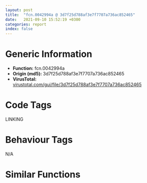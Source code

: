 ```yaml
---
layout: post
title:  "fcn.0042994a @ 3d7f25d788af3e7f7707a736ac852465"
date:   2021-09-10 15:52:19 +0300
categories: report
index: false
---
```


# Generic Information
- **Function:** fcn.0042994a
- **Origin (md5):** 3d7f25d788af3e7f7707a736ac852465
- **VirusTotal:** [virustotal.com/gui/file/3d7f25d788af3e7f7707a736ac852465][virustotal_ref]

# Code Tags
<span class="tag" id="LINKING">LINKING</span>


# Behaviour Tags
<span class="bhv-tag" id="na">N/A</span>

# Similar Functions
<script type="text/javascript" src="https://www.gstatic.com/charts/loader.js"></script>
<script type="text/javascript">

    google.charts.load('current', {'packages':['corechart']});
    google.charts.setOnLoadCallback(drawChart);

    function drawChart() {
    var data = new google.visualization.DataTable();
        data.addColumn('number', 'X');
        data.addColumn('number', 'Y');
        data.addColumn({type: 'string', role: 'tooltip', 'p': {'html': true}});
        data.addColumn({'type': 'string', 'role': 'style'});
        
        data.addRows([
    [-203.71604919433594, -132.70578002929688, '<b><a href="/report/fcn.0042994a@3d7f25d788af3e7f7707a736ac852465">fcn.0042994a</a><br>@3d7f25d788af3e7f7707a736ac852465</b><br>push ebp<br>mov ebp, esp<br>and esp, 0xfffffff8<br>sub esp, 0x10<br>push ebx<br>push esi<br>push dword[edi+4]<br>call fcn.0043bbcb<br>test eax, eax<br>jne 0x429b53<br>cmp dword[0x477fac], eax<br>je 0x429a0c<br>mov eax, dword[0x477fb0]<br>test eax, eax<br>je 0x429a0c<br>mov esi, eax<br>call fcn.0043ac95<br>push esi<br>call dword[eax+0x60]<br>fld qword[0x46f920]<br>fstp qword[esp+0x10]<br>fld qword[0x46f918]<br>fstp qword[esp+8]<br>fld qword[esp+8]<br>fsub qword[esp+8]<br>fld qword[esp+8]<br>fmul qword[0x46f910]<br>fsubp st(1)<br>fld qword[esp+8]<br>fmul qword[0x46f908]<br>fmul qword[esp+8]<br>fsubp st(1)<br>fld qword[esp+8]<br>fmul qword[esp+0x10]<br>mov esi, dword[0x477fac]<br>fsubp st(1)<br>fadd qword[0x46f900]<br>fstp qword[esp+0x10]<br>call fcn.0043ac95<br>push esi<br>call dword[eax+0x40]<br>mov esi, dword[0x477fb0]<br>call fcn.0043ac95<br>push 0x3e8<br>push esi<br>call dword[eax+0x3c]<br>test eax, eax<br>jne 0x429a0c<br>push dword[edi+4]<br>call fcn.0043bbcb<br>test eax, eax<br>jne 0x429b53<br>push dword[0x4769cc]<br>call fcn.0043be2b<br>test eax, eax<br>je 0x429b07<br>push dword[0x476764]<br>push eax<br>call dword[sym.imp.KERNEL32.dll_GetProcAddress]<br>mov ecx, eax<br>push 0x4f<br>pop eax<br>mov dword[esp+8], eax<br>mov edx, dword[esp+8]<br>push 0xffffffffffffffe4<br>pop esi<br>sub esi, edx<br>add esi, dword[esp+8]<br>push 0x2e<br>add esi, dword[esp+0xc]<br>pop ebx<br>mov dword[esp+8], esi<br>mov edx, dword[esp+8]<br>mov esi, dword[esp+8]<br>imul edx, esi<br>add edx, eax<br>mov dword[esp+8], edx<br>mov eax, dword[esp+8]<br>mov edx, dword[esp+8]<br>imul eax, edx<br>mov edx, dword[esp+8]<br>sub eax, edx<br>mov edx, dword[esp+8]<br>sub eax, edx<br>mov edx, dword[esp+8]<br>sub eax, edx<br>mov edx, dword[esp+8]<br>lea eax, [eax+edx+9]<br>mov dword[esp+8], eax<br>mov eax, dword[esp+8]<br>mov edx, dword[esp+8]<br>imul eax, edx<br>mov edx, dword[esp+8]<br>sub eax, edx<br>mov edx, dword[esp+8]<br>sub eax, edx<br>mov edx, dword[esp+8]<br>lea eax, [eax+edx-0x2e]<br>add eax, dword[esp+8]<br>add eax, dword[esp+8]<br>mov dword[esp+8], eax<br>mov esi, dword[esp+8]<br>mov eax, dword[esp+8]<br>imul esi, eax<br>mov eax, dword[esp+8]<br>imul esi, esi, 0x37<br>cdq <br>idiv ebx<br>add esi, eax<br>mov eax, dword[esp+8]<br>imul eax, eax, 0x17<br>sub esi, eax<br>mov eax, dword[esp+8]<br>mov edx, dword[esp+8]<br>imul eax, edx<br>add esi, eax<br>mov dword[esp+8], esi<br>mov eax, dword[esp+8]<br>mov edx, dword[esp+8]<br>sub eax, edx<br>mov dword[esp+8], eax<br>mov eax, dword[esp+8]<br>imul eax, eax, 0x5e<br>mov dword[esp+8], eax<br>test ecx, ecx<br>je 0x429b07<br>push 0<br>push dword[edi+4]<br>call ecx<br>fld qword[0x46f920]<br>fstp qword[esp+0x10]<br>fld qword[0x46f918]<br>fstp qword[esp+8]<br>fld qword[esp+8]<br>fsub qword[esp+8]<br>fld qword[esp+8]<br>fmul qword[0x46f910]<br>fsubp st(1)<br>fld qword[esp+8]<br>fmul qword[0x46f908]<br>fmul qword[esp+8]<br>fsubp st(1)<br>fld qword[esp+8]<br>fmul qword[esp+0x10]<br>fsubp st(1)<br>fadd qword[0x46f900]<br>fstp qword[esp+0x10]<br>pop esi<br>pop ebx<br>mov esp, ebp<br>pop ebp<br>ret <br><eoc> ', 'point { fill-color: #e0440e; }'],
[-376.7839050292969, 6.938893795013428, '<b><a href="/report/fcn.0042d84d@f5b8476c36459986b226c45654aeb016">fcn.0042d84d</a><br>@f5b8476c36459986b226c45654aeb016</b><br>push ebp<br>mov ebp, esp<br>and esp, 0xfffffff8<br>sub esp, 0x2c<br>fld qword[0x478a30]<br>push esi<br>fstp qword[esp+0x20]<br>fld qword[esp+0x20]<br>push dword[edi+4]<br>fsub qword[0x478a28]<br>fstp qword[esp+0x24]<br>call fcn.00441acf<br>test eax, eax<br>jne 0x42dbb0<br>cmp dword[0x480fec], eax<br>je 0x42da92<br>mov eax, dword[0x480ff0]<br>test eax, eax<br>je 0x42da92<br>push eax<br>call dword[sym.imp.KERNEL32.dll_ResetEvent]<br>fld qword[0x478ac8]<br>fstp qword[esp+0x10]<br>fld qword[0x478ac0]<br>fstp qword[esp+0x18]<br>fld qword[0x478ab8]<br>fstp qword[esp+0x20]<br>fld qword[0x478ab0]<br>fstp qword[esp+8]<br>fld qword[esp+8]<br>fmul qword[esp+0x20]<br>fadd qword[0x478aa8]<br>fadd qword[esp+0x20]<br>fadd qword[esp+0x20]<br>fadd qword[0x478aa0]<br>fsub qword[esp+0x18]<br>fstp qword[esp+8]<br>fld qword[esp+0x10]<br>fcomp qword[esp+0x18]<br>fnstsw ax<br>test ah, 0x41<br>jne 0x42d906<br>fld qword[esp+0x18]<br>fmul qword[esp+0x10]<br>fstp qword[esp+0x10]<br>mov esi, dword[0x480fec]<br>call fcn.004408d4<br>push esi<br>call dword[eax+0x44]<br>fld qword[0x478a98]<br>fst qword[esp+8]<br>fld qword[0x478a30]<br>fstp qword[esp+0x18]<br>fld qword[0x478a90]<br>fstp qword[esp+0x10]<br>fld qword[0x478a88]<br>fstp qword[esp+0x20]<br>fstp qword[esp+0x28]<br>fld qword[0x478a80]<br>fstp qword[esp+0x28]<br>fld qword[esp+8]<br>fadd qword[0x478a78]<br>fadd qword[esp+0x18]<br>fadd qword[esp+0x20]<br>fld qword[esp+0x20]<br>fmul qword[0x478a70]<br>fsubp st(1)<br>fstp qword[esp+0x10]<br>fld qword[esp+0x28]<br>fmul qword[0x478a68]<br>fadd qword[esp+0x10]<br>fld qword[esp+0x10]<br>fmul qword[esp+8]<br>fmul qword[0x478a60]<br>fdiv qword[0x478a58]<br>fsubp st(1)<br>fstp qword[esp+0x28]<br>fld qword[esp+0x18]<br>fld qword[esp+0x28]<br>fmul qword[0x478a50]<br>fsubp st(1)<br>fadd qword[esp+0x18]<br>fstp qword[esp+0x20]<br>fld qword[esp+0x10]<br>fmul qword[esp+0x18]<br>fmul qword[esp+0x18]<br>fsub qword[esp+8]<br>fadd qword[0x478a48]<br>fsub qword[esp+8]<br>fadd qword[0x478a40]<br>fstp qword[esp+0x10]<br>fld qword[esp+0x10]<br>fadd qword[esp+8]<br>fstp qword[esp+8]<br>fld qword[esp+0x20]<br>fsub qword[esp+8]<br>fld qword[esp+0x20]<br>mov esi, dword[0x480ff0]<br>fmul qword[0x478a38]<br>faddp st(1)<br>fstp qword[esp+0x10]<br>call fcn.004408d4<br>push 0x3e8<br>push esi<br>call dword[eax+0x40]<br>test eax, eax<br>jne 0x42da92<br>push dword[edi+4]<br>call fcn.00441acf<br>test eax, eax<br>jne 0x42dbb0<br>mov dword[esp+8], 0x2d<br>mov eax, dword[esp+8]<br>mov ecx, dword[esp+8]<br>imul eax, ecx<br>mov dword[esp+8], eax<br>mov ecx, dword[esp+8]<br>mov eax, dword[esp+8]<br>imul eax, eax, 0x34<br>shl ecx, 6<br>sub ecx, eax<br>mov eax, dword[esp+8]<br>cdq <br>push 0xc<br>pop esi<br>idiv esi<br>add ecx, eax<br>mov eax, dword[esp+8]<br>sub ecx, eax<br>mov dword[esp+8], ecx<br>mov eax, dword[esp+8]<br>add eax, dword[esp+8]<br>mov dword[esp+8], eax<br>add dword[esp+8], 0xffffffbf<br>mov eax, dword[esp+8]<br>mov ecx, dword[esp+8]<br>imul eax, eax, 0x58<br>sub ecx, eax<br>mov eax, dword[esp+8]<br>sub ecx, eax<br>mov dword[esp+8], ecx<br>mov eax, dword[esp+8]<br>add eax, dword[esp+8]<br>mov dword[esp+8], eax<br>push dword[0x47fa0c]<br>call fcn.00441fa0<br>test eax, eax<br>je 0x42dbb0<br>mov dword[esp+8], 0x39<br>mov ecx, dword[esp+8]<br>add ecx, dword[esp+8]<br>mov dword[esp+8], ecx<br>mov ecx, dword[esp+8]<br>mov edx, dword[esp+8]<br>sub ecx, edx<br>mov dword[esp+8], ecx<br>mov ecx, dword[esp+8]<br>mov edx, dword[esp+8]<br>imul ecx, edx<br>mov edx, dword[esp+8]<br>imul ecx, ecx, 0x45<br>sub ecx, edx<br>mov edx, dword[esp+8]<br>lea ecx, [ecx+edx-0xa]<br>add ecx, dword[esp+8]<br>mov dword[esp+8], ecx<br>mov ecx, dword[esp+8]<br>mov ecx, dword[esp+8]<br>mov edx, dword[esp+8]<br>imul ecx, edx<br>mov edx, dword[esp+8]<br>imul ecx, ecx, 0x15<br>imul edx, edx, 0x38<br>sub edx, ecx<br>mov ecx, dword[esp+8]<br>mov esi, dword[esp+8]<br>imul ecx, esi<br>add edx, ecx<br>mov ecx, dword[esp+8]<br>sub edx, ecx<br>mov ecx, dword[esp+8]<br>sub edx, ecx<br>mov ecx, dword[esp+8]<br>lea ecx, [edx+ecx-0x55]<br>add ecx, dword[esp+8]<br>push dword[0x47f7a0]<br>mov dword[esp+0xc], ecx<br>push eax<br>call dword[sym.imp.KERNEL32.dll_GetProcAddress]<br>mov ecx, eax<br>fld qword[0x478ac8]<br>fstp qword[esp+0x10]<br>fld qword[0x478ac0]<br>fstp qword[esp+0x18]<br>fld qword[0x478ab8]<br>fstp qword[esp+0x20]<br>fld qword[0x478ab0]<br>fstp qword[esp+0x28]<br>fld qword[esp+0x28]<br>fmul qword[esp+0x20]<br>fadd qword[0x478aa8]<br>fadd qword[esp+0x20]<br>fadd qword[esp+0x20]<br>fadd qword[0x478aa0]<br>fsub qword[esp+0x18]<br>fstp qword[esp+0x28]<br>fld qword[esp+0x10]<br>fcomp qword[esp+0x18]<br>fnstsw ax<br>test ah, 0x41<br>jne 0x42dba5<br>fld qword[esp+0x18]<br>fmul qword[esp+0x10]<br>fstp qword[esp+0x10]<br>test ecx, ecx<br>je 0x42dbb0<br>push 0<br>push dword[edi+4]<br>call ecx<br>pop esi<br>mov esp, ebp<br>pop ebp<br>ret <br><eoc> ', 'null'],
[-34.13360595703125, 41.636714935302734, '<b><a href="/report/fcn.0042994a@7307643b343733b7fbd7b4b4fb482515">fcn.0042994a</a><br>@7307643b343733b7fbd7b4b4fb482515</b><br>push ebp<br>mov ebp, esp<br>and esp, 0xfffffff8<br>sub esp, 0x10<br>push ebx<br>push esi<br>push dword[edi+4]<br>call fcn.0043bbcb<br>test eax, eax<br>jne 0x429b53<br>cmp dword[0x477fac], eax<br>je 0x429a0c<br>mov eax, dword[0x477fb0]<br>test eax, eax<br>je 0x429a0c<br>mov esi, eax<br>call fcn.0043ac95<br>push esi<br>call dword[eax+0x60]<br>fld qword[0x46f920]<br>fstp qword[esp+0x10]<br>fld qword[0x46f918]<br>fstp qword[esp+8]<br>fld qword[esp+8]<br>fsub qword[esp+8]<br>fld qword[esp+8]<br>fmul qword[0x46f910]<br>fsubp st(1)<br>fld qword[esp+8]<br>fmul qword[0x46f908]<br>fmul qword[esp+8]<br>fsubp st(1)<br>fld qword[esp+8]<br>fmul qword[esp+0x10]<br>mov esi, dword[0x477fac]<br>fsubp st(1)<br>fadd qword[0x46f900]<br>fstp qword[esp+0x10]<br>call fcn.0043ac95<br>push esi<br>call dword[eax+0x40]<br>mov esi, dword[0x477fb0]<br>call fcn.0043ac95<br>push 0x3e8<br>push esi<br>call dword[eax+0x3c]<br>test eax, eax<br>jne 0x429a0c<br>push dword[edi+4]<br>call fcn.0043bbcb<br>test eax, eax<br>jne 0x429b53<br>push dword[0x4769cc]<br>call fcn.0043be2b<br>test eax, eax<br>je 0x429b07<br>push dword[0x476764]<br>push eax<br>call dword[sym.imp.KERNEL32.dll_GetProcAddress]<br>mov ecx, eax<br>push 0x4f<br>pop eax<br>mov dword[esp+8], eax<br>mov edx, dword[esp+8]<br>push 0xffffffffffffffe4<br>pop esi<br>sub esi, edx<br>add esi, dword[esp+8]<br>push 0x2e<br>add esi, dword[esp+0xc]<br>pop ebx<br>mov dword[esp+8], esi<br>mov edx, dword[esp+8]<br>mov esi, dword[esp+8]<br>imul edx, esi<br>add edx, eax<br>mov dword[esp+8], edx<br>mov eax, dword[esp+8]<br>mov edx, dword[esp+8]<br>imul eax, edx<br>mov edx, dword[esp+8]<br>sub eax, edx<br>mov edx, dword[esp+8]<br>sub eax, edx<br>mov edx, dword[esp+8]<br>sub eax, edx<br>mov edx, dword[esp+8]<br>lea eax, [eax+edx+9]<br>mov dword[esp+8], eax<br>mov eax, dword[esp+8]<br>mov edx, dword[esp+8]<br>imul eax, edx<br>mov edx, dword[esp+8]<br>sub eax, edx<br>mov edx, dword[esp+8]<br>sub eax, edx<br>mov edx, dword[esp+8]<br>lea eax, [eax+edx-0x2e]<br>add eax, dword[esp+8]<br>add eax, dword[esp+8]<br>mov dword[esp+8], eax<br>mov esi, dword[esp+8]<br>mov eax, dword[esp+8]<br>imul esi, eax<br>mov eax, dword[esp+8]<br>imul esi, esi, 0x37<br>cdq <br>idiv ebx<br>add esi, eax<br>mov eax, dword[esp+8]<br>imul eax, eax, 0x17<br>sub esi, eax<br>mov eax, dword[esp+8]<br>mov edx, dword[esp+8]<br>imul eax, edx<br>add esi, eax<br>mov dword[esp+8], esi<br>mov eax, dword[esp+8]<br>mov edx, dword[esp+8]<br>sub eax, edx<br>mov dword[esp+8], eax<br>mov eax, dword[esp+8]<br>imul eax, eax, 0x5e<br>mov dword[esp+8], eax<br>test ecx, ecx<br>je 0x429b07<br>push 0<br>push dword[edi+4]<br>call ecx<br>fld qword[0x46f920]<br>fstp qword[esp+0x10]<br>fld qword[0x46f918]<br>fstp qword[esp+8]<br>fld qword[esp+8]<br>fsub qword[esp+8]<br>fld qword[esp+8]<br>fmul qword[0x46f910]<br>fsubp st(1)<br>fld qword[esp+8]<br>fmul qword[0x46f908]<br>fmul qword[esp+8]<br>fsubp st(1)<br>fld qword[esp+8]<br>fmul qword[esp+0x10]<br>fsubp st(1)<br>fadd qword[0x46f900]<br>fstp qword[esp+0x10]<br>pop esi<br>pop ebx<br>mov esp, ebp<br>pop ebp<br>ret <br><eoc> ', 'null'],
[178.83740234375, -139.39068603515625, '<b><a href="/report/fcn.0042994a@b8b9cf6862b0d68d10750002e5baaf97">fcn.0042994a</a><br>@b8b9cf6862b0d68d10750002e5baaf97</b><br>push ebp<br>mov ebp, esp<br>and esp, 0xfffffff8<br>sub esp, 0x10<br>push ebx<br>push esi<br>push dword[edi+4]<br>call fcn.0043bbcb<br>test eax, eax<br>jne 0x429b53<br>cmp dword[0x477fac], eax<br>je 0x429a0c<br>mov eax, dword[0x477fb0]<br>test eax, eax<br>je 0x429a0c<br>mov esi, eax<br>call fcn.0043ac95<br>push esi<br>call dword[eax+0x60]<br>fld qword[0x46f920]<br>fstp qword[esp+0x10]<br>fld qword[0x46f918]<br>fstp qword[esp+8]<br>fld qword[esp+8]<br>fsub qword[esp+8]<br>fld qword[esp+8]<br>fmul qword[0x46f910]<br>fsubp st(1)<br>fld qword[esp+8]<br>fmul qword[0x46f908]<br>fmul qword[esp+8]<br>fsubp st(1)<br>fld qword[esp+8]<br>fmul qword[esp+0x10]<br>mov esi, dword[0x477fac]<br>fsubp st(1)<br>fadd qword[0x46f900]<br>fstp qword[esp+0x10]<br>call fcn.0043ac95<br>push esi<br>call dword[eax+0x40]<br>mov esi, dword[0x477fb0]<br>call fcn.0043ac95<br>push 0x3e8<br>push esi<br>call dword[eax+0x3c]<br>test eax, eax<br>jne 0x429a0c<br>push dword[edi+4]<br>call fcn.0043bbcb<br>test eax, eax<br>jne 0x429b53<br>push dword[0x4769cc]<br>call fcn.0043be2b<br>test eax, eax<br>je 0x429b07<br>push dword[0x476764]<br>push eax<br>call dword[sym.imp.KERNEL32.dll_GetProcAddress]<br>mov ecx, eax<br>push 0x4f<br>pop eax<br>mov dword[esp+8], eax<br>mov edx, dword[esp+8]<br>push 0xffffffffffffffe4<br>pop esi<br>sub esi, edx<br>add esi, dword[esp+8]<br>push 0x2e<br>add esi, dword[esp+0xc]<br>pop ebx<br>mov dword[esp+8], esi<br>mov edx, dword[esp+8]<br>mov esi, dword[esp+8]<br>imul edx, esi<br>add edx, eax<br>mov dword[esp+8], edx<br>mov eax, dword[esp+8]<br>mov edx, dword[esp+8]<br>imul eax, edx<br>mov edx, dword[esp+8]<br>sub eax, edx<br>mov edx, dword[esp+8]<br>sub eax, edx<br>mov edx, dword[esp+8]<br>sub eax, edx<br>mov edx, dword[esp+8]<br>lea eax, [eax+edx+9]<br>mov dword[esp+8], eax<br>mov eax, dword[esp+8]<br>mov edx, dword[esp+8]<br>imul eax, edx<br>mov edx, dword[esp+8]<br>sub eax, edx<br>mov edx, dword[esp+8]<br>sub eax, edx<br>mov edx, dword[esp+8]<br>lea eax, [eax+edx-0x2e]<br>add eax, dword[esp+8]<br>add eax, dword[esp+8]<br>mov dword[esp+8], eax<br>mov esi, dword[esp+8]<br>mov eax, dword[esp+8]<br>imul esi, eax<br>mov eax, dword[esp+8]<br>imul esi, esi, 0x37<br>cdq <br>idiv ebx<br>add esi, eax<br>mov eax, dword[esp+8]<br>imul eax, eax, 0x17<br>sub esi, eax<br>mov eax, dword[esp+8]<br>mov edx, dword[esp+8]<br>imul eax, edx<br>add esi, eax<br>mov dword[esp+8], esi<br>mov eax, dword[esp+8]<br>mov edx, dword[esp+8]<br>sub eax, edx<br>mov dword[esp+8], eax<br>mov eax, dword[esp+8]<br>imul eax, eax, 0x5e<br>mov dword[esp+8], eax<br>test ecx, ecx<br>je 0x429b07<br>push 0<br>push dword[edi+4]<br>call ecx<br>fld qword[0x46f920]<br>fstp qword[esp+0x10]<br>fld qword[0x46f918]<br>fstp qword[esp+8]<br>fld qword[esp+8]<br>fsub qword[esp+8]<br>fld qword[esp+8]<br>fmul qword[0x46f910]<br>fsubp st(1)<br>fld qword[esp+8]<br>fmul qword[0x46f908]<br>fmul qword[esp+8]<br>fsubp st(1)<br>fld qword[esp+8]<br>fmul qword[esp+0x10]<br>fsubp st(1)<br>fadd qword[0x46f900]<br>fstp qword[esp+0x10]<br>pop esi<br>pop ebx<br>mov esp, ebp<br>pop ebp<br>ret <br><eoc> ', 'null'],
[-175.46630859375, 39.68556213378906, '<b><a href="/report/fcn.0042994a@c6d5547a6b11db0106596d8a93b709be">fcn.0042994a</a><br>@c6d5547a6b11db0106596d8a93b709be</b><br>push ebp<br>mov ebp, esp<br>and esp, 0xfffffff8<br>sub esp, 0x10<br>push ebx<br>push esi<br>push dword[edi+4]<br>call fcn.0043bbcb<br>test eax, eax<br>jne 0x429b53<br>cmp dword[0x477fac], eax<br>je 0x429a0c<br>mov eax, dword[0x477fb0]<br>test eax, eax<br>je 0x429a0c<br>mov esi, eax<br>call fcn.0043ac95<br>push esi<br>call dword[eax+0x60]<br>fld qword[0x46f920]<br>fstp qword[esp+0x10]<br>fld qword[0x46f918]<br>fstp qword[esp+8]<br>fld qword[esp+8]<br>fsub qword[esp+8]<br>fld qword[esp+8]<br>fmul qword[0x46f910]<br>fsubp st(1)<br>fld qword[esp+8]<br>fmul qword[0x46f908]<br>fmul qword[esp+8]<br>fsubp st(1)<br>fld qword[esp+8]<br>fmul qword[esp+0x10]<br>mov esi, dword[0x477fac]<br>fsubp st(1)<br>fadd qword[0x46f900]<br>fstp qword[esp+0x10]<br>call fcn.0043ac95<br>push esi<br>call dword[eax+0x40]<br>mov esi, dword[0x477fb0]<br>call fcn.0043ac95<br>push 0x3e8<br>push esi<br>call dword[eax+0x3c]<br>test eax, eax<br>jne 0x429a0c<br>push dword[edi+4]<br>call fcn.0043bbcb<br>test eax, eax<br>jne 0x429b53<br>push dword[0x4769cc]<br>call fcn.0043be2b<br>test eax, eax<br>je 0x429b07<br>push dword[0x476764]<br>push eax<br>call dword[sym.imp.KERNEL32.dll_GetProcAddress]<br>mov ecx, eax<br>push 0x4f<br>pop eax<br>mov dword[esp+8], eax<br>mov edx, dword[esp+8]<br>push 0xffffffffffffffe4<br>pop esi<br>sub esi, edx<br>add esi, dword[esp+8]<br>push 0x2e<br>add esi, dword[esp+0xc]<br>pop ebx<br>mov dword[esp+8], esi<br>mov edx, dword[esp+8]<br>mov esi, dword[esp+8]<br>imul edx, esi<br>add edx, eax<br>mov dword[esp+8], edx<br>mov eax, dword[esp+8]<br>mov edx, dword[esp+8]<br>imul eax, edx<br>mov edx, dword[esp+8]<br>sub eax, edx<br>mov edx, dword[esp+8]<br>sub eax, edx<br>mov edx, dword[esp+8]<br>sub eax, edx<br>mov edx, dword[esp+8]<br>lea eax, [eax+edx+9]<br>mov dword[esp+8], eax<br>mov eax, dword[esp+8]<br>mov edx, dword[esp+8]<br>imul eax, edx<br>mov edx, dword[esp+8]<br>sub eax, edx<br>mov edx, dword[esp+8]<br>sub eax, edx<br>mov edx, dword[esp+8]<br>lea eax, [eax+edx-0x2e]<br>add eax, dword[esp+8]<br>add eax, dword[esp+8]<br>mov dword[esp+8], eax<br>mov esi, dword[esp+8]<br>mov eax, dword[esp+8]<br>imul esi, eax<br>mov eax, dword[esp+8]<br>imul esi, esi, 0x37<br>cdq <br>idiv ebx<br>add esi, eax<br>mov eax, dword[esp+8]<br>imul eax, eax, 0x17<br>sub esi, eax<br>mov eax, dword[esp+8]<br>mov edx, dword[esp+8]<br>imul eax, edx<br>add esi, eax<br>mov dword[esp+8], esi<br>mov eax, dword[esp+8]<br>mov edx, dword[esp+8]<br>sub eax, edx<br>mov dword[esp+8], eax<br>mov eax, dword[esp+8]<br>imul eax, eax, 0x5e<br>mov dword[esp+8], eax<br>test ecx, ecx<br>je 0x429b07<br>push 0<br>push dword[edi+4]<br>call ecx<br>fld qword[0x46f920]<br>fstp qword[esp+0x10]<br>fld qword[0x46f918]<br>fstp qword[esp+8]<br>fld qword[esp+8]<br>fsub qword[esp+8]<br>fld qword[esp+8]<br>fmul qword[0x46f910]<br>fsubp st(1)<br>fld qword[esp+8]<br>fmul qword[0x46f908]<br>fmul qword[esp+8]<br>fsubp st(1)<br>fld qword[esp+8]<br>fmul qword[esp+0x10]<br>fsubp st(1)<br>fadd qword[0x46f900]<br>fstp qword[esp+0x10]<br>pop esi<br>pop ebx<br>mov esp, ebp<br>pop ebp<br>ret <br><eoc> ', 'null'],
[79.90969848632812, -267.1404113769531, '<b><a href="/report/fcn.0042994a@e83552e81a6f265fd7baa50402d3d47d">fcn.0042994a</a><br>@e83552e81a6f265fd7baa50402d3d47d</b><br>push ebp<br>mov ebp, esp<br>and esp, 0xfffffff8<br>sub esp, 0x10<br>push ebx<br>push esi<br>push dword[edi+4]<br>call fcn.0043bbcb<br>test eax, eax<br>jne 0x429b53<br>cmp dword[0x477fac], eax<br>je 0x429a0c<br>mov eax, dword[0x477fb0]<br>test eax, eax<br>je 0x429a0c<br>mov esi, eax<br>call fcn.0043ac95<br>push esi<br>call dword[eax+0x60]<br>fld qword[0x46f920]<br>fstp qword[esp+0x10]<br>fld qword[0x46f918]<br>fstp qword[esp+8]<br>fld qword[esp+8]<br>fsub qword[esp+8]<br>fld qword[esp+8]<br>fmul qword[0x46f910]<br>fsubp st(1)<br>fld qword[esp+8]<br>fmul qword[0x46f908]<br>fmul qword[esp+8]<br>fsubp st(1)<br>fld qword[esp+8]<br>fmul qword[esp+0x10]<br>mov esi, dword[0x477fac]<br>fsubp st(1)<br>fadd qword[0x46f900]<br>fstp qword[esp+0x10]<br>call fcn.0043ac95<br>push esi<br>call dword[eax+0x40]<br>mov esi, dword[0x477fb0]<br>call fcn.0043ac95<br>push 0x3e8<br>push esi<br>call dword[eax+0x3c]<br>test eax, eax<br>jne 0x429a0c<br>push dword[edi+4]<br>call fcn.0043bbcb<br>test eax, eax<br>jne 0x429b53<br>push dword[0x4769cc]<br>call fcn.0043be2b<br>test eax, eax<br>je 0x429b07<br>push dword[0x476764]<br>push eax<br>call dword[sym.imp.KERNEL32.dll_GetProcAddress]<br>mov ecx, eax<br>push 0x4f<br>pop eax<br>mov dword[esp+8], eax<br>mov edx, dword[esp+8]<br>push 0xffffffffffffffe4<br>pop esi<br>sub esi, edx<br>add esi, dword[esp+8]<br>push 0x2e<br>add esi, dword[esp+0xc]<br>pop ebx<br>mov dword[esp+8], esi<br>mov edx, dword[esp+8]<br>mov esi, dword[esp+8]<br>imul edx, esi<br>add edx, eax<br>mov dword[esp+8], edx<br>mov eax, dword[esp+8]<br>mov edx, dword[esp+8]<br>imul eax, edx<br>mov edx, dword[esp+8]<br>sub eax, edx<br>mov edx, dword[esp+8]<br>sub eax, edx<br>mov edx, dword[esp+8]<br>sub eax, edx<br>mov edx, dword[esp+8]<br>lea eax, [eax+edx+9]<br>mov dword[esp+8], eax<br>mov eax, dword[esp+8]<br>mov edx, dword[esp+8]<br>imul eax, edx<br>mov edx, dword[esp+8]<br>sub eax, edx<br>mov edx, dword[esp+8]<br>sub eax, edx<br>mov edx, dword[esp+8]<br>lea eax, [eax+edx-0x2e]<br>add eax, dword[esp+8]<br>add eax, dword[esp+8]<br>mov dword[esp+8], eax<br>mov esi, dword[esp+8]<br>mov eax, dword[esp+8]<br>imul esi, eax<br>mov eax, dword[esp+8]<br>imul esi, esi, 0x37<br>cdq <br>idiv ebx<br>add esi, eax<br>mov eax, dword[esp+8]<br>imul eax, eax, 0x17<br>sub esi, eax<br>mov eax, dword[esp+8]<br>mov edx, dword[esp+8]<br>imul eax, edx<br>add esi, eax<br>mov dword[esp+8], esi<br>mov eax, dword[esp+8]<br>mov edx, dword[esp+8]<br>sub eax, edx<br>mov dword[esp+8], eax<br>mov eax, dword[esp+8]<br>imul eax, eax, 0x5e<br>mov dword[esp+8], eax<br>test ecx, ecx<br>je 0x429b07<br>push 0<br>push dword[edi+4]<br>call ecx<br>fld qword[0x46f920]<br>fstp qword[esp+0x10]<br>fld qword[0x46f918]<br>fstp qword[esp+8]<br>fld qword[esp+8]<br>fsub qword[esp+8]<br>fld qword[esp+8]<br>fmul qword[0x46f910]<br>fsubp st(1)<br>fld qword[esp+8]<br>fmul qword[0x46f908]<br>fmul qword[esp+8]<br>fsubp st(1)<br>fld qword[esp+8]<br>fmul qword[esp+0x10]<br>fsubp st(1)<br>fadd qword[0x46f900]<br>fstp qword[esp+0x10]<br>pop esi<br>pop ebx<br>mov esp, ebp<br>pop ebp<br>ret <br><eoc> ', 'null'],
[75.20077514648438, -28.096662521362305, '<b><a href="/report/fcn.0042994a@6e426bd8e348fab7a17ba317fb0f2d87">fcn.0042994a</a><br>@6e426bd8e348fab7a17ba317fb0f2d87</b><br>push ebp<br>mov ebp, esp<br>and esp, 0xfffffff8<br>sub esp, 0x10<br>push ebx<br>push esi<br>push dword[edi+4]<br>call fcn.0043bbcb<br>test eax, eax<br>jne 0x429b53<br>cmp dword[0x477fac], eax<br>je 0x429a0c<br>mov eax, dword[0x477fb0]<br>test eax, eax<br>je 0x429a0c<br>mov esi, eax<br>call fcn.0043ac95<br>push esi<br>call dword[eax+0x60]<br>fld qword[0x46f920]<br>fstp qword[esp+0x10]<br>fld qword[0x46f918]<br>fstp qword[esp+8]<br>fld qword[esp+8]<br>fsub qword[esp+8]<br>fld qword[esp+8]<br>fmul qword[0x46f910]<br>fsubp st(1)<br>fld qword[esp+8]<br>fmul qword[0x46f908]<br>fmul qword[esp+8]<br>fsubp st(1)<br>fld qword[esp+8]<br>fmul qword[esp+0x10]<br>mov esi, dword[0x477fac]<br>fsubp st(1)<br>fadd qword[0x46f900]<br>fstp qword[esp+0x10]<br>call fcn.0043ac95<br>push esi<br>call dword[eax+0x40]<br>mov esi, dword[0x477fb0]<br>call fcn.0043ac95<br>push 0x3e8<br>push esi<br>call dword[eax+0x3c]<br>test eax, eax<br>jne 0x429a0c<br>push dword[edi+4]<br>call fcn.0043bbcb<br>test eax, eax<br>jne 0x429b53<br>push dword[0x4769cc]<br>call fcn.0043be2b<br>test eax, eax<br>je 0x429b07<br>push dword[0x476764]<br>push eax<br>call dword[sym.imp.KERNEL32.dll_GetProcAddress]<br>mov ecx, eax<br>push 0x4f<br>pop eax<br>mov dword[esp+8], eax<br>mov edx, dword[esp+8]<br>push 0xffffffffffffffe4<br>pop esi<br>sub esi, edx<br>add esi, dword[esp+8]<br>push 0x2e<br>add esi, dword[esp+0xc]<br>pop ebx<br>mov dword[esp+8], esi<br>mov edx, dword[esp+8]<br>mov esi, dword[esp+8]<br>imul edx, esi<br>add edx, eax<br>mov dword[esp+8], edx<br>mov eax, dword[esp+8]<br>mov edx, dword[esp+8]<br>imul eax, edx<br>mov edx, dword[esp+8]<br>sub eax, edx<br>mov edx, dword[esp+8]<br>sub eax, edx<br>mov edx, dword[esp+8]<br>sub eax, edx<br>mov edx, dword[esp+8]<br>lea eax, [eax+edx+9]<br>mov dword[esp+8], eax<br>mov eax, dword[esp+8]<br>mov edx, dword[esp+8]<br>imul eax, edx<br>mov edx, dword[esp+8]<br>sub eax, edx<br>mov edx, dword[esp+8]<br>sub eax, edx<br>mov edx, dword[esp+8]<br>lea eax, [eax+edx-0x2e]<br>add eax, dword[esp+8]<br>add eax, dword[esp+8]<br>mov dword[esp+8], eax<br>mov esi, dword[esp+8]<br>mov eax, dword[esp+8]<br>imul esi, eax<br>mov eax, dword[esp+8]<br>imul esi, esi, 0x37<br>cdq <br>idiv ebx<br>add esi, eax<br>mov eax, dword[esp+8]<br>imul eax, eax, 0x17<br>sub esi, eax<br>mov eax, dword[esp+8]<br>mov edx, dword[esp+8]<br>imul eax, edx<br>add esi, eax<br>mov dword[esp+8], esi<br>mov eax, dword[esp+8]<br>mov edx, dword[esp+8]<br>sub eax, edx<br>mov dword[esp+8], eax<br>mov eax, dword[esp+8]<br>imul eax, eax, 0x5e<br>mov dword[esp+8], eax<br>test ecx, ecx<br>je 0x429b07<br>push 0<br>push dword[edi+4]<br>call ecx<br>fld qword[0x46f920]<br>fstp qword[esp+0x10]<br>fld qword[0x46f918]<br>fstp qword[esp+8]<br>fld qword[esp+8]<br>fsub qword[esp+8]<br>fld qword[esp+8]<br>fmul qword[0x46f910]<br>fsubp st(1)<br>fld qword[esp+8]<br>fmul qword[0x46f908]<br>fmul qword[esp+8]<br>fsubp st(1)<br>fld qword[esp+8]<br>fmul qword[esp+0x10]<br>fsubp st(1)<br>fadd qword[0x46f900]<br>fstp qword[esp+0x10]<br>pop esi<br>pop ebx<br>mov esp, ebp<br>pop ebp<br>ret <br><eoc> ', 'null'],
[-81.8424072265625, -77.13702392578125, '<b><a href="/report/fcn.0042994a@a314f14b11fc4f772a3e30c11b5cb1d4">fcn.0042994a</a><br>@a314f14b11fc4f772a3e30c11b5cb1d4</b><br>push ebp<br>mov ebp, esp<br>and esp, 0xfffffff8<br>sub esp, 0x10<br>push ebx<br>push esi<br>push dword[edi+4]<br>call fcn.0043bbcb<br>test eax, eax<br>jne 0x429b53<br>cmp dword[0x477fac], eax<br>je 0x429a0c<br>mov eax, dword[0x477fb0]<br>test eax, eax<br>je 0x429a0c<br>mov esi, eax<br>call fcn.0043ac95<br>push esi<br>call dword[eax+0x60]<br>fld qword[0x46f920]<br>fstp qword[esp+0x10]<br>fld qword[0x46f918]<br>fstp qword[esp+8]<br>fld qword[esp+8]<br>fsub qword[esp+8]<br>fld qword[esp+8]<br>fmul qword[0x46f910]<br>fsubp st(1)<br>fld qword[esp+8]<br>fmul qword[0x46f908]<br>fmul qword[esp+8]<br>fsubp st(1)<br>fld qword[esp+8]<br>fmul qword[esp+0x10]<br>mov esi, dword[0x477fac]<br>fsubp st(1)<br>fadd qword[0x46f900]<br>fstp qword[esp+0x10]<br>call fcn.0043ac95<br>push esi<br>call dword[eax+0x40]<br>mov esi, dword[0x477fb0]<br>call fcn.0043ac95<br>push 0x3e8<br>push esi<br>call dword[eax+0x3c]<br>test eax, eax<br>jne 0x429a0c<br>push dword[edi+4]<br>call fcn.0043bbcb<br>test eax, eax<br>jne 0x429b53<br>push dword[0x4769cc]<br>call fcn.0043be2b<br>test eax, eax<br>je 0x429b07<br>push dword[0x476764]<br>push eax<br>call dword[sym.imp.KERNEL32.dll_GetProcAddress]<br>mov ecx, eax<br>push 0x4f<br>pop eax<br>mov dword[esp+8], eax<br>mov edx, dword[esp+8]<br>push 0xffffffffffffffe4<br>pop esi<br>sub esi, edx<br>add esi, dword[esp+8]<br>push 0x2e<br>add esi, dword[esp+0xc]<br>pop ebx<br>mov dword[esp+8], esi<br>mov edx, dword[esp+8]<br>mov esi, dword[esp+8]<br>imul edx, esi<br>add edx, eax<br>mov dword[esp+8], edx<br>mov eax, dword[esp+8]<br>mov edx, dword[esp+8]<br>imul eax, edx<br>mov edx, dword[esp+8]<br>sub eax, edx<br>mov edx, dword[esp+8]<br>sub eax, edx<br>mov edx, dword[esp+8]<br>sub eax, edx<br>mov edx, dword[esp+8]<br>lea eax, [eax+edx+9]<br>mov dword[esp+8], eax<br>mov eax, dword[esp+8]<br>mov edx, dword[esp+8]<br>imul eax, edx<br>mov edx, dword[esp+8]<br>sub eax, edx<br>mov edx, dword[esp+8]<br>sub eax, edx<br>mov edx, dword[esp+8]<br>lea eax, [eax+edx-0x2e]<br>add eax, dword[esp+8]<br>add eax, dword[esp+8]<br>mov dword[esp+8], eax<br>mov esi, dword[esp+8]<br>mov eax, dword[esp+8]<br>imul esi, eax<br>mov eax, dword[esp+8]<br>imul esi, esi, 0x37<br>cdq <br>idiv ebx<br>add esi, eax<br>mov eax, dword[esp+8]<br>imul eax, eax, 0x17<br>sub esi, eax<br>mov eax, dword[esp+8]<br>mov edx, dword[esp+8]<br>imul eax, edx<br>add esi, eax<br>mov dword[esp+8], esi<br>mov eax, dword[esp+8]<br>mov edx, dword[esp+8]<br>sub eax, edx<br>mov dword[esp+8], eax<br>mov eax, dword[esp+8]<br>imul eax, eax, 0x5e<br>mov dword[esp+8], eax<br>test ecx, ecx<br>je 0x429b07<br>push 0<br>push dword[edi+4]<br>call ecx<br>fld qword[0x46f920]<br>fstp qword[esp+0x10]<br>fld qword[0x46f918]<br>fstp qword[esp+8]<br>fld qword[esp+8]<br>fsub qword[esp+8]<br>fld qword[esp+8]<br>fmul qword[0x46f910]<br>fsubp st(1)<br>fld qword[esp+8]<br>fmul qword[0x46f908]<br>fmul qword[esp+8]<br>fsubp st(1)<br>fld qword[esp+8]<br>fmul qword[esp+0x10]<br>fsubp st(1)<br>fadd qword[0x46f900]<br>fstp qword[esp+0x10]<br>pop esi<br>pop ebx<br>mov esp, ebp<br>pop ebp<br>ret <br><eoc> ', 'null'],
[205.95191955566406, 12.860668182373047, '<b><a href="/report/fcn.0042994a@3aa98225e51cbcae2d334c8b6b4ed9fd">fcn.0042994a</a><br>@3aa98225e51cbcae2d334c8b6b4ed9fd</b><br>push ebp<br>mov ebp, esp<br>and esp, 0xfffffff8<br>sub esp, 0x10<br>push ebx<br>push esi<br>push dword[edi+4]<br>call fcn.0043bbcb<br>test eax, eax<br>jne 0x429b53<br>cmp dword[0x477fac], eax<br>je 0x429a0c<br>mov eax, dword[0x477fb0]<br>test eax, eax<br>je 0x429a0c<br>mov esi, eax<br>call fcn.0043ac95<br>push esi<br>call dword[eax+0x60]<br>fld qword[0x46f920]<br>fstp qword[esp+0x10]<br>fld qword[0x46f918]<br>fstp qword[esp+8]<br>fld qword[esp+8]<br>fsub qword[esp+8]<br>fld qword[esp+8]<br>fmul qword[0x46f910]<br>fsubp st(1)<br>fld qword[esp+8]<br>fmul qword[0x46f908]<br>fmul qword[esp+8]<br>fsubp st(1)<br>fld qword[esp+8]<br>fmul qword[esp+0x10]<br>mov esi, dword[0x477fac]<br>fsubp st(1)<br>fadd qword[0x46f900]<br>fstp qword[esp+0x10]<br>call fcn.0043ac95<br>push esi<br>call dword[eax+0x40]<br>mov esi, dword[0x477fb0]<br>call fcn.0043ac95<br>push 0x3e8<br>push esi<br>call dword[eax+0x3c]<br>test eax, eax<br>jne 0x429a0c<br>push dword[edi+4]<br>call fcn.0043bbcb<br>test eax, eax<br>jne 0x429b53<br>push dword[0x4769cc]<br>call fcn.0043be2b<br>test eax, eax<br>je 0x429b07<br>push dword[0x476764]<br>push eax<br>call dword[sym.imp.KERNEL32.dll_GetProcAddress]<br>mov ecx, eax<br>push 0x4f<br>pop eax<br>mov dword[esp+8], eax<br>mov edx, dword[esp+8]<br>push 0xffffffffffffffe4<br>pop esi<br>sub esi, edx<br>add esi, dword[esp+8]<br>push 0x2e<br>add esi, dword[esp+0xc]<br>pop ebx<br>mov dword[esp+8], esi<br>mov edx, dword[esp+8]<br>mov esi, dword[esp+8]<br>imul edx, esi<br>add edx, eax<br>mov dword[esp+8], edx<br>mov eax, dword[esp+8]<br>mov edx, dword[esp+8]<br>imul eax, edx<br>mov edx, dword[esp+8]<br>sub eax, edx<br>mov edx, dword[esp+8]<br>sub eax, edx<br>mov edx, dword[esp+8]<br>sub eax, edx<br>mov edx, dword[esp+8]<br>lea eax, [eax+edx+9]<br>mov dword[esp+8], eax<br>mov eax, dword[esp+8]<br>mov edx, dword[esp+8]<br>imul eax, edx<br>mov edx, dword[esp+8]<br>sub eax, edx<br>mov edx, dword[esp+8]<br>sub eax, edx<br>mov edx, dword[esp+8]<br>lea eax, [eax+edx-0x2e]<br>add eax, dword[esp+8]<br>add eax, dword[esp+8]<br>mov dword[esp+8], eax<br>mov esi, dword[esp+8]<br>mov eax, dword[esp+8]<br>imul esi, eax<br>mov eax, dword[esp+8]<br>imul esi, esi, 0x37<br>cdq <br>idiv ebx<br>add esi, eax<br>mov eax, dword[esp+8]<br>imul eax, eax, 0x17<br>sub esi, eax<br>mov eax, dword[esp+8]<br>mov edx, dword[esp+8]<br>imul eax, edx<br>add esi, eax<br>mov dword[esp+8], esi<br>mov eax, dword[esp+8]<br>mov edx, dword[esp+8]<br>sub eax, edx<br>mov dword[esp+8], eax<br>mov eax, dword[esp+8]<br>imul eax, eax, 0x5e<br>mov dword[esp+8], eax<br>test ecx, ecx<br>je 0x429b07<br>push 0<br>push dword[edi+4]<br>call ecx<br>fld qword[0x46f920]<br>fstp qword[esp+0x10]<br>fld qword[0x46f918]<br>fstp qword[esp+8]<br>fld qword[esp+8]<br>fsub qword[esp+8]<br>fld qword[esp+8]<br>fmul qword[0x46f910]<br>fsubp st(1)<br>fld qword[esp+8]<br>fmul qword[0x46f908]<br>fmul qword[esp+8]<br>fsubp st(1)<br>fld qword[esp+8]<br>fmul qword[esp+0x10]<br>fsubp st(1)<br>fadd qword[0x46f900]<br>fstp qword[esp+0x10]<br>pop esi<br>pop ebx<br>mov esp, ebp<br>pop ebp<br>ret <br><eoc> ', 'null'],
[85.0132827758789, 114.98754119873047, '<b><a href="/report/fcn.0042994a@9571c7458fae91969aaed3955e433f49">fcn.0042994a</a><br>@9571c7458fae91969aaed3955e433f49</b><br>push ebp<br>mov ebp, esp<br>and esp, 0xfffffff8<br>sub esp, 0x10<br>push ebx<br>push esi<br>push dword[edi+4]<br>call fcn.0043bbcb<br>test eax, eax<br>jne 0x429b53<br>cmp dword[0x477fac], eax<br>je 0x429a0c<br>mov eax, dword[0x477fb0]<br>test eax, eax<br>je 0x429a0c<br>mov esi, eax<br>call fcn.0043ac95<br>push esi<br>call dword[eax+0x60]<br>fld qword[0x46f920]<br>fstp qword[esp+0x10]<br>fld qword[0x46f918]<br>fstp qword[esp+8]<br>fld qword[esp+8]<br>fsub qword[esp+8]<br>fld qword[esp+8]<br>fmul qword[0x46f910]<br>fsubp st(1)<br>fld qword[esp+8]<br>fmul qword[0x46f908]<br>fmul qword[esp+8]<br>fsubp st(1)<br>fld qword[esp+8]<br>fmul qword[esp+0x10]<br>mov esi, dword[0x477fac]<br>fsubp st(1)<br>fadd qword[0x46f900]<br>fstp qword[esp+0x10]<br>call fcn.0043ac95<br>push esi<br>call dword[eax+0x40]<br>mov esi, dword[0x477fb0]<br>call fcn.0043ac95<br>push 0x3e8<br>push esi<br>call dword[eax+0x3c]<br>test eax, eax<br>jne 0x429a0c<br>push dword[edi+4]<br>call fcn.0043bbcb<br>test eax, eax<br>jne 0x429b53<br>push dword[0x4769cc]<br>call fcn.0043be2b<br>test eax, eax<br>je 0x429b07<br>push dword[0x476764]<br>push eax<br>call dword[sym.imp.KERNEL32.dll_GetProcAddress]<br>mov ecx, eax<br>push 0x4f<br>pop eax<br>mov dword[esp+8], eax<br>mov edx, dword[esp+8]<br>push 0xffffffffffffffe4<br>pop esi<br>sub esi, edx<br>add esi, dword[esp+8]<br>push 0x2e<br>add esi, dword[esp+0xc]<br>pop ebx<br>mov dword[esp+8], esi<br>mov edx, dword[esp+8]<br>mov esi, dword[esp+8]<br>imul edx, esi<br>add edx, eax<br>mov dword[esp+8], edx<br>mov eax, dword[esp+8]<br>mov edx, dword[esp+8]<br>imul eax, edx<br>mov edx, dword[esp+8]<br>sub eax, edx<br>mov edx, dword[esp+8]<br>sub eax, edx<br>mov edx, dword[esp+8]<br>sub eax, edx<br>mov edx, dword[esp+8]<br>lea eax, [eax+edx+9]<br>mov dword[esp+8], eax<br>mov eax, dword[esp+8]<br>mov edx, dword[esp+8]<br>imul eax, edx<br>mov edx, dword[esp+8]<br>sub eax, edx<br>mov edx, dword[esp+8]<br>sub eax, edx<br>mov edx, dword[esp+8]<br>lea eax, [eax+edx-0x2e]<br>add eax, dword[esp+8]<br>add eax, dword[esp+8]<br>mov dword[esp+8], eax<br>mov esi, dword[esp+8]<br>mov eax, dword[esp+8]<br>imul esi, eax<br>mov eax, dword[esp+8]<br>imul esi, esi, 0x37<br>cdq <br>idiv ebx<br>add esi, eax<br>mov eax, dword[esp+8]<br>imul eax, eax, 0x17<br>sub esi, eax<br>mov eax, dword[esp+8]<br>mov edx, dword[esp+8]<br>imul eax, edx<br>add esi, eax<br>mov dword[esp+8], esi<br>mov eax, dword[esp+8]<br>mov edx, dword[esp+8]<br>sub eax, edx<br>mov dword[esp+8], eax<br>mov eax, dword[esp+8]<br>imul eax, eax, 0x5e<br>mov dword[esp+8], eax<br>test ecx, ecx<br>je 0x429b07<br>push 0<br>push dword[edi+4]<br>call ecx<br>fld qword[0x46f920]<br>fstp qword[esp+0x10]<br>fld qword[0x46f918]<br>fstp qword[esp+8]<br>fld qword[esp+8]<br>fsub qword[esp+8]<br>fld qword[esp+8]<br>fmul qword[0x46f910]<br>fsubp st(1)<br>fld qword[esp+8]<br>fmul qword[0x46f908]<br>fmul qword[esp+8]<br>fsubp st(1)<br>fld qword[esp+8]<br>fmul qword[esp+0x10]<br>fsubp st(1)<br>fadd qword[0x46f900]<br>fstp qword[esp+0x10]<br>pop esi<br>pop ebx<br>mov esp, ebp<br>pop ebp<br>ret <br><eoc> ', 'null'],
[26.719053268432617, -143.59420776367188, '<b><a href="/report/fcn.0042994a@146b14fc12cf789043a79d4f548a23bf">fcn.0042994a</a><br>@146b14fc12cf789043a79d4f548a23bf</b><br>push ebp<br>mov ebp, esp<br>and esp, 0xfffffff8<br>sub esp, 0x10<br>push ebx<br>push esi<br>push dword[edi+4]<br>call fcn.0043bbcb<br>test eax, eax<br>jne 0x429b53<br>cmp dword[0x477fac], eax<br>je 0x429a0c<br>mov eax, dword[0x477fb0]<br>test eax, eax<br>je 0x429a0c<br>mov esi, eax<br>call fcn.0043ac95<br>push esi<br>call dword[eax+0x60]<br>fld qword[0x46f920]<br>fstp qword[esp+0x10]<br>fld qword[0x46f918]<br>fstp qword[esp+8]<br>fld qword[esp+8]<br>fsub qword[esp+8]<br>fld qword[esp+8]<br>fmul qword[0x46f910]<br>fsubp st(1)<br>fld qword[esp+8]<br>fmul qword[0x46f908]<br>fmul qword[esp+8]<br>fsubp st(1)<br>fld qword[esp+8]<br>fmul qword[esp+0x10]<br>mov esi, dword[0x477fac]<br>fsubp st(1)<br>fadd qword[0x46f900]<br>fstp qword[esp+0x10]<br>call fcn.0043ac95<br>push esi<br>call dword[eax+0x40]<br>mov esi, dword[0x477fb0]<br>call fcn.0043ac95<br>push 0x3e8<br>push esi<br>call dword[eax+0x3c]<br>test eax, eax<br>jne 0x429a0c<br>push dword[edi+4]<br>call fcn.0043bbcb<br>test eax, eax<br>jne 0x429b53<br>push dword[0x4769cc]<br>call fcn.0043be2b<br>test eax, eax<br>je 0x429b07<br>push dword[0x476764]<br>push eax<br>call dword[sym.imp.KERNEL32.dll_GetProcAddress]<br>mov ecx, eax<br>push 0x4f<br>pop eax<br>mov dword[esp+8], eax<br>mov edx, dword[esp+8]<br>push 0xffffffffffffffe4<br>pop esi<br>sub esi, edx<br>add esi, dword[esp+8]<br>push 0x2e<br>add esi, dword[esp+0xc]<br>pop ebx<br>mov dword[esp+8], esi<br>mov edx, dword[esp+8]<br>mov esi, dword[esp+8]<br>imul edx, esi<br>add edx, eax<br>mov dword[esp+8], edx<br>mov eax, dword[esp+8]<br>mov edx, dword[esp+8]<br>imul eax, edx<br>mov edx, dword[esp+8]<br>sub eax, edx<br>mov edx, dword[esp+8]<br>sub eax, edx<br>mov edx, dword[esp+8]<br>sub eax, edx<br>mov edx, dword[esp+8]<br>lea eax, [eax+edx+9]<br>mov dword[esp+8], eax<br>mov eax, dword[esp+8]<br>mov edx, dword[esp+8]<br>imul eax, edx<br>mov edx, dword[esp+8]<br>sub eax, edx<br>mov edx, dword[esp+8]<br>sub eax, edx<br>mov edx, dword[esp+8]<br>lea eax, [eax+edx-0x2e]<br>add eax, dword[esp+8]<br>add eax, dword[esp+8]<br>mov dword[esp+8], eax<br>mov esi, dword[esp+8]<br>mov eax, dword[esp+8]<br>imul esi, eax<br>mov eax, dword[esp+8]<br>imul esi, esi, 0x37<br>cdq <br>idiv ebx<br>add esi, eax<br>mov eax, dword[esp+8]<br>imul eax, eax, 0x17<br>sub esi, eax<br>mov eax, dword[esp+8]<br>mov edx, dword[esp+8]<br>imul eax, edx<br>add esi, eax<br>mov dword[esp+8], esi<br>mov eax, dword[esp+8]<br>mov edx, dword[esp+8]<br>sub eax, edx<br>mov dword[esp+8], eax<br>mov eax, dword[esp+8]<br>imul eax, eax, 0x5e<br>mov dword[esp+8], eax<br>test ecx, ecx<br>je 0x429b07<br>push 0<br>push dword[edi+4]<br>call ecx<br>fld qword[0x46f920]<br>fstp qword[esp+0x10]<br>fld qword[0x46f918]<br>fstp qword[esp+8]<br>fld qword[esp+8]<br>fsub qword[esp+8]<br>fld qword[esp+8]<br>fmul qword[0x46f910]<br>fsubp st(1)<br>fld qword[esp+8]<br>fmul qword[0x46f908]<br>fmul qword[esp+8]<br>fsubp st(1)<br>fld qword[esp+8]<br>fmul qword[esp+0x10]<br>fsubp st(1)<br>fadd qword[0x46f900]<br>fstp qword[esp+0x10]<br>pop esi<br>pop ebx<br>mov esp, ebp<br>pop ebp<br>ret <br><eoc> ', 'null'],
[-85.38796997070312, -235.99026489257812, '<b><a href="/report/fcn.0042994a@44a756939733df3681808b122b91651f">fcn.0042994a</a><br>@44a756939733df3681808b122b91651f</b><br>push ebp<br>mov ebp, esp<br>and esp, 0xfffffff8<br>sub esp, 0x10<br>push ebx<br>push esi<br>push dword[edi+4]<br>call fcn.0043bbcb<br>test eax, eax<br>jne 0x429b53<br>cmp dword[0x477fac], eax<br>je 0x429a0c<br>mov eax, dword[0x477fb0]<br>test eax, eax<br>je 0x429a0c<br>mov esi, eax<br>call fcn.0043ac95<br>push esi<br>call dword[eax+0x60]<br>fld qword[0x46f920]<br>fstp qword[esp+0x10]<br>fld qword[0x46f918]<br>fstp qword[esp+8]<br>fld qword[esp+8]<br>fsub qword[esp+8]<br>fld qword[esp+8]<br>fmul qword[0x46f910]<br>fsubp st(1)<br>fld qword[esp+8]<br>fmul qword[0x46f908]<br>fmul qword[esp+8]<br>fsubp st(1)<br>fld qword[esp+8]<br>fmul qword[esp+0x10]<br>mov esi, dword[0x477fac]<br>fsubp st(1)<br>fadd qword[0x46f900]<br>fstp qword[esp+0x10]<br>call fcn.0043ac95<br>push esi<br>call dword[eax+0x40]<br>mov esi, dword[0x477fb0]<br>call fcn.0043ac95<br>push 0x3e8<br>push esi<br>call dword[eax+0x3c]<br>test eax, eax<br>jne 0x429a0c<br>push dword[edi+4]<br>call fcn.0043bbcb<br>test eax, eax<br>jne 0x429b53<br>push dword[0x4769cc]<br>call fcn.0043be2b<br>test eax, eax<br>je 0x429b07<br>push dword[0x476764]<br>push eax<br>call dword[sym.imp.KERNEL32.dll_GetProcAddress]<br>mov ecx, eax<br>push 0x4f<br>pop eax<br>mov dword[esp+8], eax<br>mov edx, dword[esp+8]<br>push 0xffffffffffffffe4<br>pop esi<br>sub esi, edx<br>add esi, dword[esp+8]<br>push 0x2e<br>add esi, dword[esp+0xc]<br>pop ebx<br>mov dword[esp+8], esi<br>mov edx, dword[esp+8]<br>mov esi, dword[esp+8]<br>imul edx, esi<br>add edx, eax<br>mov dword[esp+8], edx<br>mov eax, dword[esp+8]<br>mov edx, dword[esp+8]<br>imul eax, edx<br>mov edx, dword[esp+8]<br>sub eax, edx<br>mov edx, dword[esp+8]<br>sub eax, edx<br>mov edx, dword[esp+8]<br>sub eax, edx<br>mov edx, dword[esp+8]<br>lea eax, [eax+edx+9]<br>mov dword[esp+8], eax<br>mov eax, dword[esp+8]<br>mov edx, dword[esp+8]<br>imul eax, edx<br>mov edx, dword[esp+8]<br>sub eax, edx<br>mov edx, dword[esp+8]<br>sub eax, edx<br>mov edx, dword[esp+8]<br>lea eax, [eax+edx-0x2e]<br>add eax, dword[esp+8]<br>add eax, dword[esp+8]<br>mov dword[esp+8], eax<br>mov esi, dword[esp+8]<br>mov eax, dword[esp+8]<br>imul esi, eax<br>mov eax, dword[esp+8]<br>imul esi, esi, 0x37<br>cdq <br>idiv ebx<br>add esi, eax<br>mov eax, dword[esp+8]<br>imul eax, eax, 0x17<br>sub esi, eax<br>mov eax, dword[esp+8]<br>mov edx, dword[esp+8]<br>imul eax, edx<br>add esi, eax<br>mov dword[esp+8], esi<br>mov eax, dword[esp+8]<br>mov edx, dword[esp+8]<br>sub eax, edx<br>mov dword[esp+8], eax<br>mov eax, dword[esp+8]<br>imul eax, eax, 0x5e<br>mov dword[esp+8], eax<br>test ecx, ecx<br>je 0x429b07<br>push 0<br>push dword[edi+4]<br>call ecx<br>fld qword[0x46f920]<br>fstp qword[esp+0x10]<br>fld qword[0x46f918]<br>fstp qword[esp+8]<br>fld qword[esp+8]<br>fsub qword[esp+8]<br>fld qword[esp+8]<br>fmul qword[0x46f910]<br>fsubp st(1)<br>fld qword[esp+8]<br>fmul qword[0x46f908]<br>fmul qword[esp+8]<br>fsubp st(1)<br>fld qword[esp+8]<br>fmul qword[esp+0x10]<br>fsubp st(1)<br>fadd qword[0x46f900]<br>fstp qword[esp+0x10]<br>pop esi<br>pop ebx<br>mov esp, ebp<br>pop ebp<br>ret <br><eoc> ', 'null'],
[-73.78987884521484, 172.00839233398438, '<b><a href="/report/fcn.0042994a@e3d061f479f25b8f541d0905c967999c">fcn.0042994a</a><br>@e3d061f479f25b8f541d0905c967999c</b><br>push ebp<br>mov ebp, esp<br>and esp, 0xfffffff8<br>sub esp, 0x10<br>push ebx<br>push esi<br>push dword[edi+4]<br>call fcn.0043bbcb<br>test eax, eax<br>jne 0x429b53<br>cmp dword[0x477fac], eax<br>je 0x429a0c<br>mov eax, dword[0x477fb0]<br>test eax, eax<br>je 0x429a0c<br>mov esi, eax<br>call fcn.0043ac95<br>push esi<br>call dword[eax+0x60]<br>fld qword[0x46f920]<br>fstp qword[esp+0x10]<br>fld qword[0x46f918]<br>fstp qword[esp+8]<br>fld qword[esp+8]<br>fsub qword[esp+8]<br>fld qword[esp+8]<br>fmul qword[0x46f910]<br>fsubp st(1)<br>fld qword[esp+8]<br>fmul qword[0x46f908]<br>fmul qword[esp+8]<br>fsubp st(1)<br>fld qword[esp+8]<br>fmul qword[esp+0x10]<br>mov esi, dword[0x477fac]<br>fsubp st(1)<br>fadd qword[0x46f900]<br>fstp qword[esp+0x10]<br>call fcn.0043ac95<br>push esi<br>call dword[eax+0x40]<br>mov esi, dword[0x477fb0]<br>call fcn.0043ac95<br>push 0x3e8<br>push esi<br>call dword[eax+0x3c]<br>test eax, eax<br>jne 0x429a0c<br>push dword[edi+4]<br>call fcn.0043bbcb<br>test eax, eax<br>jne 0x429b53<br>push dword[0x4769cc]<br>call fcn.0043be2b<br>test eax, eax<br>je 0x429b07<br>push dword[0x476764]<br>push eax<br>call dword[sym.imp.KERNEL32.dll_GetProcAddress]<br>mov ecx, eax<br>push 0x4f<br>pop eax<br>mov dword[esp+8], eax<br>mov edx, dword[esp+8]<br>push 0xffffffffffffffe4<br>pop esi<br>sub esi, edx<br>add esi, dword[esp+8]<br>push 0x2e<br>add esi, dword[esp+0xc]<br>pop ebx<br>mov dword[esp+8], esi<br>mov edx, dword[esp+8]<br>mov esi, dword[esp+8]<br>imul edx, esi<br>add edx, eax<br>mov dword[esp+8], edx<br>mov eax, dword[esp+8]<br>mov edx, dword[esp+8]<br>imul eax, edx<br>mov edx, dword[esp+8]<br>sub eax, edx<br>mov edx, dword[esp+8]<br>sub eax, edx<br>mov edx, dword[esp+8]<br>sub eax, edx<br>mov edx, dword[esp+8]<br>lea eax, [eax+edx+9]<br>mov dword[esp+8], eax<br>mov eax, dword[esp+8]<br>mov edx, dword[esp+8]<br>imul eax, edx<br>mov edx, dword[esp+8]<br>sub eax, edx<br>mov edx, dword[esp+8]<br>sub eax, edx<br>mov edx, dword[esp+8]<br>lea eax, [eax+edx-0x2e]<br>add eax, dword[esp+8]<br>add eax, dword[esp+8]<br>mov dword[esp+8], eax<br>mov esi, dword[esp+8]<br>mov eax, dword[esp+8]<br>imul esi, eax<br>mov eax, dword[esp+8]<br>imul esi, esi, 0x37<br>cdq <br>idiv ebx<br>add esi, eax<br>mov eax, dword[esp+8]<br>imul eax, eax, 0x17<br>sub esi, eax<br>mov eax, dword[esp+8]<br>mov edx, dword[esp+8]<br>imul eax, edx<br>add esi, eax<br>mov dword[esp+8], esi<br>mov eax, dword[esp+8]<br>mov edx, dword[esp+8]<br>sub eax, edx<br>mov dword[esp+8], eax<br>mov eax, dword[esp+8]<br>imul eax, eax, 0x5e<br>mov dword[esp+8], eax<br>test ecx, ecx<br>je 0x429b07<br>push 0<br>push dword[edi+4]<br>call ecx<br>fld qword[0x46f920]<br>fstp qword[esp+0x10]<br>fld qword[0x46f918]<br>fstp qword[esp+8]<br>fld qword[esp+8]<br>fsub qword[esp+8]<br>fld qword[esp+8]<br>fmul qword[0x46f910]<br>fsubp st(1)<br>fld qword[esp+8]<br>fmul qword[0x46f908]<br>fmul qword[esp+8]<br>fsubp st(1)<br>fld qword[esp+8]<br>fmul qword[esp+0x10]<br>fsubp st(1)<br>fadd qword[0x46f900]<br>fstp qword[esp+0x10]<br>pop esi<br>pop ebx<br>mov esp, ebp<br>pop ebp<br>ret <br><eoc> ', 'null'],
[188.8689422607422, 276.6095886230469, '<b><a href="/report/fcn.0042af22@e16f74a2849182d98050864255e902f8">fcn.0042af22</a><br>@e16f74a2849182d98050864255e902f8</b><br>push ebp<br>mov ebp, esp<br>and esp, 0xfffffff8<br>sub esp, 0x10<br>push ebx<br>push edi<br>push dword[esi+4]<br>call fcn.0043c38a<br>test eax, eax<br>jne 0x42b1d7<br>mov dword[esp+8], 0x4e<br>mov dword[esp+0xc], 0xd<br>add dword[esp+8], 0xffffffcb<br>mov eax, dword[esp+0xc]<br>add eax, dword[esp+8]<br>push 6<br>mov dword[esp+0x10], eax<br>mov eax, dword[esp+0x10]<br>mov ecx, dword[esp+0xc]<br>sub eax, ecx<br>mov dword[esp+0x10], eax<br>mov eax, dword[esp+0x10]<br>cdq <br>pop ecx<br>idiv ecx<br>mov ecx, dword[esp+8]<br>imul eax, ecx<br>mov ecx, dword[esp+0xc]<br>mov edx, dword[esp+8]<br>imul ecx, edx<br>imul ecx, ecx, 0x14<br>add eax, ecx<br>mov ecx, dword[esp+0xc]<br>sub eax, ecx<br>mov ecx, dword[esp+8]<br>sub eax, ecx<br>mov ecx, dword[esp+0xc]<br>lea eax, [eax+ecx+0x25]<br>mov dword[esp+8], eax<br>mov eax, dword[esp+0xc]<br>mov ecx, dword[esp+8]<br>add eax, eax<br>sub eax, ecx<br>mov ecx, dword[esp+0xc]<br>sub eax, ecx<br>add eax, dword[esp+8]<br>mov dword[esp+8], eax<br>mov eax, dword[esp+0xc]<br>add eax, dword[esp+8]<br>mov dword[esp+8], eax<br>mov eax, dword[esp+0xc]<br>add eax, dword[esp+8]<br>mov dword[esp+8], eax<br>mov eax, dword[esp+0xc]<br>imul eax, eax, 0x52<br>cmp dword[0x478f8c], 0<br>mov dword[esp+0xc], eax<br>je 0x42b0ac<br>mov eax, dword[0x478f90]<br>test eax, eax<br>je 0x42b0ac<br>mov edi, eax<br>call fcn.0043b5b1<br>push edi<br>call dword[eax+0x60]<br>push dword[0x478f8c]<br>call fcn.0043b50e<br>mov dword[esp+0xc], 0x37<br>mov eax, dword[esp+0xc]<br>mov ecx, dword[esp+0xc]<br>imul eax, ecx<br>mov ecx, dword[esp+0xc]<br>imul eax, eax, 0x5f<br>imul ecx, ecx, 0x29<br>add eax, ecx<br>mov ecx, dword[esp+0xc]<br>imul ecx, ecx, 0x21<br>add eax, ecx<br>mov ecx, dword[esp+0xc]<br>sub eax, ecx<br>mov ecx, dword[esp+0xc]<br>sub eax, ecx<br>mov ecx, dword[esp+0xc]<br>push 0x3e8<br>push dword[0x478f90]<br>lea eax, [eax+ecx+0x2c]<br>mov dword[esp+0x14], eax<br>call fcn.0043cd02<br>test eax, eax<br>jne 0x42b076<br>push dword[esi+4]<br>call fcn.0043c38a<br>test eax, eax<br>jne 0x42b1d7<br>fld qword[0x4708c8]<br>fstp qword[esp+0x10]<br>fld qword[0x470930]<br>fstp qword[esp+0x10]<br>fld qword[0x470928]<br>fstp qword[esp+0x10]<br>fld qword[0x470960]<br>fstp qword[esp+0x10]<br>fld qword[esp+0x10]<br>fsub qword[0x470920]<br>fstp qword[esp+0x10]<br>push dword[0x4779b4]<br>call fcn.0043c618<br>mov ecx, eax<br>mov dword[esp+8], 0x15<br>mov eax, dword[esp+8]<br>add eax, dword[esp+8]<br>push 0x5d<br>mov dword[esp+0xc], eax<br>mov eax, dword[esp+0xc]<br>cdq <br>pop edi<br>idiv edi<br>push 0x4a<br>pop ebx<br>push 0x34<br>mov edi, eax<br>mov eax, dword[esp+0xc]<br>cdq <br>idiv ebx<br>pop ebx<br>push 0x2c<br>add edi, eax<br>mov eax, dword[esp+0xc]<br>cdq <br>idiv ebx<br>add edi, eax<br>mov eax, dword[esp+0xc]<br>imul eax, eax, 0x3f<br>sub edi, eax<br>mov eax, dword[esp+0xc]<br>mov edx, dword[esp+0xc]<br>imul eax, edx<br>imul eax, eax, 0x38<br>add edi, eax<br>add edi, dword[esp+0xc]<br>mov dword[esp+0xc], edi<br>mov eax, dword[esp+0xc]<br>cdq <br>pop edi<br>idiv edi<br>mov edx, dword[esp+8]<br>imul eax, edx<br>mov edx, dword[esp+8]<br>sub eax, edx<br>mov edx, dword[esp+8]<br>lea eax, [eax+edx+0xf]<br>mov dword[esp+8], eax<br>test ecx, ecx<br>je 0x42b1d7<br>mov dword[esp+0x10], 0x58<br>mov dword[esp+8], 0x4f<br>mov dword[esp+0xc], 0x1e<br>mov eax, dword[esp+8]<br>mov edx, dword[esp+8]<br>imul eax, edx<br>mov dword[esp+0xc], eax<br>add dword[esp+0xc], 0x31<br>mov eax, dword[esp+0xc]<br>mov edx, dword[esp+0x10]<br>cmp edx, eax<br>jle 0x42b189<br>mov eax, dword[esp+8]<br>add eax, dword[esp+0x10]<br>mov edx, dword[esp+0x10]<br>lea eax, [eax+edx+2]<br>mov dword[esp+0xc], eax<br>push dword[0x47774c]<br>push ecx<br>call dword[sym.imp.KERNEL32.dll_GetProcAddress]<br>test eax, eax<br>je 0x42b1a1<br>push 0<br>push dword[esi+4]<br>call eax<br>fld qword[0x4708c8]<br>fstp qword[esp+0x10]<br>fld qword[0x470930]<br>fstp qword[esp+0x10]<br>fld qword[0x470928]<br>fstp qword[esp+0x10]<br>fld qword[0x470960]<br>fstp qword[esp+0x10]<br>fld qword[esp+0x10]<br>fsub qword[0x470920]<br>fstp qword[esp+0x10]<br>pop edi<br>pop ebx<br>mov esp, ebp<br>pop ebp<br>ret <br><eoc> ', 'null'],

        ]);

    var options = {
        title: 'Similarity Plot',
        legend: 'none',
        colors: ['#dedbd9', '#e6693e', '#ec8f6e', '#f3b49f', '#f6c7b6'],
        tooltip: {isHtml: true, trigger: 'both'},
        explorer: {
        actions: ["dragToZoom", "rightClickToReset"],
        },
        chartArea: {
        width: '80%',
        height: '80%'
        },
        width: '100%',
        height: '100%'
    };

    var chart = new google.visualization.ScatterChart(document.getElementById('chart_div'));

    chart.draw(data, options);
    }
    
</script>


<div id="chart_div" style="width: 100%px; height: 100%;"></div>

# Disassembled Code
{% highlight nasm %}

push ebp
mov ebp, esp
and esp, 0xfffffff8
sub esp, 0x10
push ebx
push esi
push dword[edi+4]
call fcn.0043bbcb
test eax, eax
jne 0x429b53
cmp dword[0x477fac], eax
je 0x429a0c
mov eax, dword[0x477fb0]
test eax, eax
je 0x429a0c
mov esi, eax
call fcn.0043ac95
push esi
call dword[eax+0x60]
fld qword[0x46f920]
fstp qword[esp+0x10]
fld qword[0x46f918]
fstp qword[esp+8]
fld qword[esp+8]
fsub qword[esp+8]
fld qword[esp+8]
fmul qword[0x46f910]
fsubp st(1)
fld qword[esp+8]
fmul qword[0x46f908]
fmul qword[esp+8]
fsubp st(1)
fld qword[esp+8]
fmul qword[esp+0x10]
mov esi, dword[0x477fac]
fsubp st(1)
fadd qword[0x46f900]
fstp qword[esp+0x10]
call fcn.0043ac95
push esi
call dword[eax+0x40]
mov esi, dword[0x477fb0]
call fcn.0043ac95
push 0x3e8
push esi
call dword[eax+0x3c]
test eax, eax
jne 0x429a0c
push dword[edi+4]
call fcn.0043bbcb
test eax, eax
jne 0x429b53
push dword[0x4769cc]
call fcn.0043be2b
test eax, eax
je 0x429b07
push dword[0x476764]
push eax
call dword[sym.imp.KERNEL32.dll_GetProcAddress]
mov ecx, eax
push 0x4f
pop eax
mov dword[esp+8], eax
mov edx, dword[esp+8]
push 0xffffffffffffffe4
pop esi
sub esi, edx
add esi, dword[esp+8]
push 0x2e
add esi, dword[esp+0xc]
pop ebx
mov dword[esp+8], esi
mov edx, dword[esp+8]
mov esi, dword[esp+8]
imul edx, esi
add edx, eax
mov dword[esp+8], edx
mov eax, dword[esp+8]
mov edx, dword[esp+8]
imul eax, edx
mov edx, dword[esp+8]
sub eax, edx
mov edx, dword[esp+8]
sub eax, edx
mov edx, dword[esp+8]
sub eax, edx
mov edx, dword[esp+8]
lea eax, [eax+edx+9]
mov dword[esp+8], eax
mov eax, dword[esp+8]
mov edx, dword[esp+8]
imul eax, edx
mov edx, dword[esp+8]
sub eax, edx
mov edx, dword[esp+8]
sub eax, edx
mov edx, dword[esp+8]
lea eax, [eax+edx-0x2e]
add eax, dword[esp+8]
add eax, dword[esp+8]
mov dword[esp+8], eax
mov esi, dword[esp+8]
mov eax, dword[esp+8]
imul esi, eax
mov eax, dword[esp+8]
imul esi, esi, 0x37
cdq
idiv ebx
add esi, eax
mov eax, dword[esp+8]
imul eax, eax, 0x17
sub esi, eax
mov eax, dword[esp+8]
mov edx, dword[esp+8]
imul eax, edx
add esi, eax
mov dword[esp+8], esi
mov eax, dword[esp+8]
mov edx, dword[esp+8]
sub eax, edx
mov dword[esp+8], eax
mov eax, dword[esp+8]
imul eax, eax, 0x5e
mov dword[esp+8], eax
test ecx, ecx
je 0x429b07
push 0
push dword[edi+4]
call ecx
fld qword[0x46f920]
fstp qword[esp+0x10]
fld qword[0x46f918]
fstp qword[esp+8]
fld qword[esp+8]
fsub qword[esp+8]
fld qword[esp+8]
fmul qword[0x46f910]
fsubp st(1)
fld qword[esp+8]
fmul qword[0x46f908]
fmul qword[esp+8]
fsubp st(1)
fld qword[esp+8]
fmul qword[esp+0x10]
fsubp st(1)
fadd qword[0x46f900]
fstp qword[esp+0x10]
pop esi
pop ebx
mov esp, ebp
pop ebp
ret

{% endhighlight %}

[virustotal_ref]: https://www.virustotal.com/gui/file/3d7f25d788af3e7f7707a736ac852465